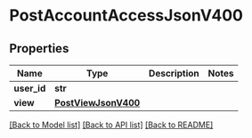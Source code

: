 # PostAccountAccessJsonV400

## Properties
Name | Type | Description | Notes
------------ | ------------- | ------------- | -------------
**user_id** | **str** |  | 
**view** | [**PostViewJsonV400**](PostViewJsonV400.md) |  | 

[[Back to Model list]](../README.md#documentation-for-models) [[Back to API list]](../README.md#documentation-for-api-endpoints) [[Back to README]](../README.md)



